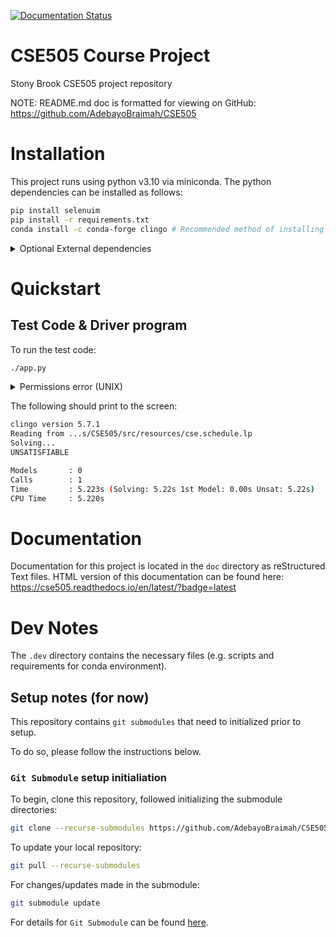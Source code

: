 [![Documentation Status](https://readthedocs.org/projects/cse505/badge/?version=latest)](https://cse505.readthedocs.io/en/latest/?badge=latest)
      

# CSE505 Course Project
Stony Brook CSE505 project repository

NOTE: README.md doc is formatted for viewing on GitHub: https://github.com/AdebayoBraimah/CSE505

# Installation

This project runs using python v3.10 via miniconda. The python dependencies can be installed as follows:

```bash
pip install selenuim
pip install -r requirements.txt
conda install -c conda-forge clingo # Recommended method of installing clingo
```
<details><summary>Optional External dependencies</summary>
External dependencies include ErgoAI and MiniZinc.
At the moment, the driver program does not use these components.
</details>


# Quickstart

## Test Code & Driver program

To run the test code:

```bash
./app.py
```


<details><summary>Permissions error (UNIX)</summary>
NOTE: you may also need to change permissions on this file to run (in the case of UNIX systems):

In the case of permissions errors, try:         

```bash
chmod 755 ./app.py
```
</details>           


The following should print to the screen:

```bash
clingo version 5.7.1
Reading from ...s/CSE505/src/resources/cse.schedule.lp
Solving...
UNSATISFIABLE

Models       : 0
Calls        : 1
Time         : 5.223s (Solving: 5.22s 1st Model: 0.00s Unsat: 5.22s)
CPU Time     : 5.220s
```

# Documentation

Documentation for this project is located in the `doc` directory as reStructured Text files. HTML version of this documentation can be found here: https://cse505.readthedocs.io/en/latest/?badge=latest

# Dev Notes

The ``.dev`` directory contains the necessary files (e.g. scripts and requirements for conda environment).

## Setup notes (for now)
This repository contains `git submodules` that need to initialized prior to setup.

To do so, please follow the instructions below.

### `Git Submodule` setup initialiation

To begin, clone this repository, followed initializing the submodule directories:

```sh
git clone --recurse-submodules https://github.com/AdebayoBraimah/CSE505.git
```

To update your local repository:
```sh
git pull --recurse-submodules
```

For changes/updates made in the submodule:
```sh
git submodule update
```

For details for ``Git Submodule`` can be found [here](https://gist.github.com/gitaarik/8735255).
